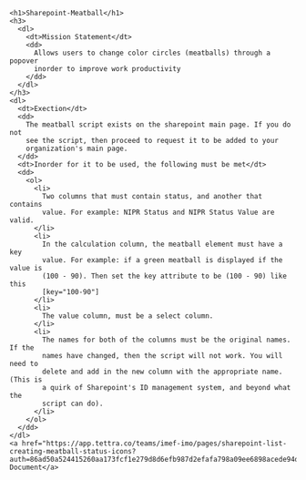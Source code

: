     <h1>Sharepoint-Meatball</h1>
    <h3>
      <dl>
        <dt>Mission Statement</dt>
        <dd>
          Allows users to change color circles (meatballs) through a popover
          inorder to improve work productivity
        </dd>
      </dl>
    </h3>
    <dl>
      <dt>Exection</dt>
      <dd>
        The meatball script exists on the sharepoint main page. If you do not
        see the script, then proceed to request it to be added to your
        organization's main page.
      </dd>
      <dt>Inorder for it to be used, the following must be met</dt>
      <dd>
        <ol>
          <li>
            Two columns that must contain status, and another that contains
            value. For example: NIPR Status and NIPR Status Value are valid.
          </li>
          <li>
            In the calculation column, the meatball element must have a key
            value. For example: if a green meatball is displayed if the value is
            (100 - 90). Then set the key attribute to be (100 - 90) like this
            [key="100-90"]
          </li>
          <li>
            The value column, must be a select column.
          </li>
          <li>
            The names for both of the columns must be the original names. If the
            names have changed, then the script will not work. You will need to
            delete and add in the new column with the appropriate name. (This is
            a quirk of Sharepoint's ID management system, and beyond what the
            script can do).
          </li>
        </ol>
      </dd>
    </dl>
    <a href="https://app.tettra.co/teams/imef-imo/pages/sharepoint-list-creating-meatball-status-icons?auth=86ad50a524415260aa173fcf1e279d8d6efb987d2efafa798a09ee6898acede94d47b91a1a5892bd83cd000489d0f1b7">Addtional Document</a>
